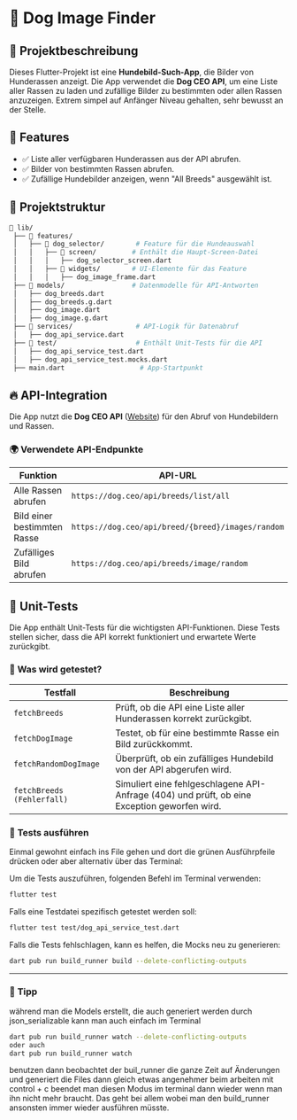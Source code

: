 # 🐶 Dog Image Finder

## 📌 Projektbeschreibung
Dieses Flutter-Projekt ist eine **Hundebild-Such-App**, die Bilder von Hunderassen anzeigt. Die App verwendet die **Dog CEO API**, um eine Liste aller Rassen zu laden und zufällige Bilder zu bestimmten oder allen Rassen anzuzeigen. Extrem simpel auf Anfänger Niveau gehalten, sehr bewusst an der Stelle.

## 🎯 Features
- ✅ Liste aller verfügbaren Hunderassen aus der API abrufen.  
- ✅ Bilder von bestimmten Rassen abrufen.  
- ✅ Zufällige Hundebilder anzeigen, wenn "All Breeds" ausgewählt ist.  

## 📂 Projektstruktur
```sh
📁 lib/
 ├── 📁 features/
 │   ├── 📁 dog_selector/        # Feature für die Hundeauswahl
 │   │   ├── 📁 screen/         # Enthält die Haupt-Screen-Datei
 │   │   │   ├── dog_selector_screen.dart
 │   │   ├── 📁 widgets/        # UI-Elemente für das Feature
 │   │   │   ├── dog_image_frame.dart
 ├── 📁 models/                 # Datenmodelle für API-Antworten
 │   ├── dog_breeds.dart
 │   ├── dog_breeds.g.dart
 │   ├── dog_image.dart
 │   ├── dog_image.g.dart
 ├── 📁 services/                # API-Logik für Datenabruf
 │   ├── dog_api_service.dart
 ├── 📁 test/                    # Enthält Unit-Tests für die API
 │   ├── dog_api_service_test.dart
 │   ├── dog_api_service_test.mocks.dart
 ├── main.dart                   # App-Startpunkt
```

## 🔥 API-Integration
Die App nutzt die **Dog CEO API** ([Website](https://dog.ceo/dog-api/)) für den Abruf von Hundebildern und Rassen.

### 🌍 **Verwendete API-Endpunkte**
| Funktion                  | API-URL |
|---------------------------|------------------------------------------|
| Alle Rassen abrufen       | `https://dog.ceo/api/breeds/list/all` |
| Bild einer bestimmten Rasse | `https://dog.ceo/api/breed/{breed}/images/random` |
| Zufälliges Bild abrufen   | `https://dog.ceo/api/breeds/image/random` |

## 🧪 **Unit-Tests**
Die App enthält Unit-Tests für die wichtigsten API-Funktionen. Diese Tests stellen sicher, dass die API korrekt funktioniert und erwartete Werte zurückgibt.

### 📌 **Was wird getestet?**
| Testfall | Beschreibung |
|----------|-------------|
| `fetchBreeds` | Prüft, ob die API eine Liste aller Hunderassen korrekt zurückgibt. |
| `fetchDogImage` | Testet, ob für eine bestimmte Rasse ein Bild zurückkommt. |
| `fetchRandomDogImage` | Überprüft, ob ein zufälliges Hundebild von der API abgerufen wird. |
| `fetchBreeds (Fehlerfall)` | Simuliert eine fehlgeschlagene API-Anfrage (404) und prüft, ob eine Exception geworfen wird. |

### 🚀 **Tests ausführen**
Einmal gewohnt einfach ins File gehen und dort die grünen Ausführpfeile drücken oder aber alternativ über das Terminal:

Um die Tests auszuführen, folgenden Befehl im Terminal verwenden:
```sh
flutter test
```
Falls eine Testdatei spezifisch getestet werden soll:
```sh
flutter test test/dog_api_service_test.dart
```

Falls die Tests fehlschlagen, kann es helfen, die Mocks neu zu generieren:
```sh
dart pub run build_runner build --delete-conflicting-outputs
```

---
### 🚀 **Tipp**
während man die Models erstellt, die auch generiert werden durch json_serializable kann man auch einfach im Terminal
```sh
dart pub run build_runner watch --delete-conflicting-outputs
oder auch 
dart pub run build_runner watch
```
benutzen dann beobachtet der buil_runner die ganze Zeit auf Änderungen und generiert die Files dann gleich etwas angenehmer beim arbeiten
mit control + c beendet man diesen Modus im terminal dann wieder wenn man ihn nicht mehr braucht.
Das geht bei allem wobei man den build_runner ansonsten immer wieder ausführen müsste.